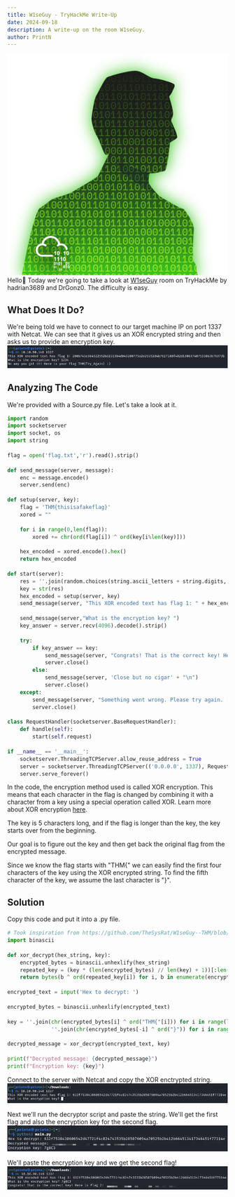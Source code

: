 ```yaml
---
title: W1seGuy - TryHackMe Write-Up
date: 2024-09-18
description: A write-up on the room W1seGuy.
author: PrintN
---
```

![Image 0](0.webp)
Hello👋 Today we're going to take a look at [W1seGuy](https://tryhackme.com/r/room/w1seguy) room on TryHackMe by hadrian3689 and DrGonz0. The difficulty is easy.
## What Does It Do?
We're being told we have to connect to our target machine IP on port 1337 with Netcat. We can see that it gives us an XOR encrypted string and then asks us to provide an encryption key.
![Screenshot 1](1.webp)

## Analyzing The Code
We're provided with a Source.py file. Let's take a look at it.
```python
import random
import socketserver 
import socket, os
import string

flag = open('flag.txt','r').read().strip()

def send_message(server, message):
    enc = message.encode()
    server.send(enc)

def setup(server, key):
    flag = 'THM{thisisafakeflag}' 
    xored = ""

    for i in range(0,len(flag)):
        xored += chr(ord(flag[i]) ^ ord(key[i%len(key)]))

    hex_encoded = xored.encode().hex()
    return hex_encoded

def start(server):
    res = ''.join(random.choices(string.ascii_letters + string.digits, k=5))
    key = str(res)
    hex_encoded = setup(server, key)
    send_message(server, "This XOR encoded text has flag 1: " + hex_encoded + "\n")
    
    send_message(server,"What is the encryption key? ")
    key_answer = server.recv(4096).decode().strip()

    try:
        if key_answer == key:
            send_message(server, "Congrats! That is the correct key! Here is flag 2: " + flag + "\n")
            server.close()
        else:
            send_message(server, 'Close but no cigar' + "\n")
            server.close()
    except:
        send_message(server, "Something went wrong. Please try again. :)\n")
        server.close()

class RequestHandler(socketserver.BaseRequestHandler):
    def handle(self):
        start(self.request)

if __name__ == '__main__':
    socketserver.ThreadingTCPServer.allow_reuse_address = True
    server = socketserver.ThreadingTCPServer(('0.0.0.0', 1337), RequestHandler)
    server.serve_forever()   
```
In the code, the encryption method used is called XOR encryption. This means that each character in the flag is changed by combining it with a character from a key using a special operation called XOR. Learn more about XOR encryption [here](https://en.wikipedia.org/wiki/XOR_cipher).

The key is 5 characters long, and if the flag is longer than the key, the key starts over from the beginning.

Our goal is to figure out the key and then get back the original flag from the encrypted message.

Since we know the flag starts with "THM{" we can easily find the first four characters of the key using the XOR encrypted string. To find the fifth character of the key, we assume the last character is "}".

## Solution
Copy this code and put it into a .py file.
```python
# Took inspiration from https://github.com/TheSysRat/W1seGuy--THM/blob/main/w1seguy.py
import binascii

def xor_decrypt(hex_string, key):
    encrypted_bytes = binascii.unhexlify(hex_string)
    repeated_key = (key * (len(encrypted_bytes) // len(key) + 1))[:len(encrypted_bytes)]
    return bytes(b ^ ord(repeated_key[i]) for i, b in enumerate(encrypted_bytes)).decode('utf-8')

encrypted_text = input('Hex to decrypt: ')

encrypted_bytes = binascii.unhexlify(encrypted_text)

key = ''.join(chr(encrypted_bytes[i] ^ ord("THM{"[i])) for i in range(len("THM{"))) + \
              ''.join(chr(encrypted_bytes[-i] ^ ord("}")) for i in range(1, len("}") + 1))[:5]

decrypted_message = xor_decrypt(encrypted_text, key)

print(f"Decrypted message: {decrypted_message}")
print(f"Encryption key: {key}")
```

Connect to the server with Netcat and copy the XOR enctrypted string.
![Screenshot 2](2.webp)

Next we'll run the decryptor script and paste the string. We'll get the first flag and also the encryption key for the second flag.
![Screenshot 3](3.webp)

We'll paste the encryption key and we get the second flag!
![Screenshot 4](4.webp)
